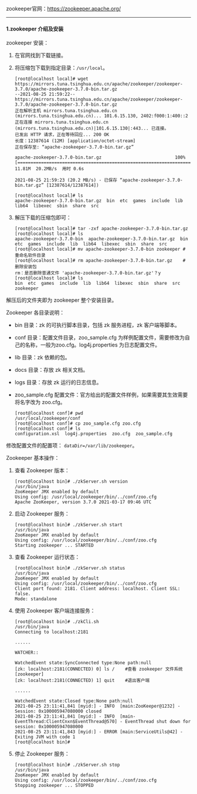 zookeeper官网：https://zookeeper.apache.org/



---

#### 1.zookeeper 介绍及安装





zookeeper 安装：

1. 在官网找到下载链接。

2. 将压缩包下载到指定目录：`/usr/local`。

   ~~~shell
   [root@localhost local]# wget https://mirrors.tuna.tsinghua.edu.cn/apache/zookeeper/zookeeper-3.7.0/apache-zookeeper-3.7.0-bin.tar.gz
   --2021-08-25 21:59:22--  https://mirrors.tuna.tsinghua.edu.cn/apache/zookeeper/zookeeper-3.7.0/apache-zookeeper-3.7.0-bin.tar.gz
   正在解析主机 mirrors.tuna.tsinghua.edu.cn (mirrors.tuna.tsinghua.edu.cn)... 101.6.15.130, 2402:f000:1:400::2
   正在连接 mirrors.tuna.tsinghua.edu.cn (mirrors.tuna.tsinghua.edu.cn)|101.6.15.130|:443... 已连接。
   已发出 HTTP 请求，正在等待回应... 200 OK
   长度：12387614 (12M) [application/octet-stream]
   正在保存至: “apache-zookeeper-3.7.0-bin.tar.gz”
   
   apache-zookeeper-3.7.0-bin.tar.gz                            100%[===========================================================================================================================================>]  11.81M  20.2MB/s  用时 0.6s    
   
   2021-08-25 21:59:23 (20.2 MB/s) - 已保存 “apache-zookeeper-3.7.0-bin.tar.gz” [12387614/12387614])
   
   [root@localhost local]# ls
   apache-zookeeper-3.7.0-bin.tar.gz  bin  etc  games  include  lib  lib64  libexec  sbin  share  src
   ~~~

3. 解压下载的压缩包即可：

   ~~~shell
   [root@localhost local]# tar -zxf apache-zookeeper-3.7.0-bin.tar.gz 
   [root@localhost local]# ls
   apache-zookeeper-3.7.0-bin  apache-zookeeper-3.7.0-bin.tar.gz  bin  etc  games  include  lib  lib64  libexec  sbin  share  src
   [root@localhost local]# mv apache-zookeeper-3.7.0-bin zookeeper # 重命名软件目录      
   [root@localhost local]# rm apache-zookeeper-3.7.0-bin.tar.gz    # 删除安装包
   rm：是否删除普通文件 'apache-zookeeper-3.7.0-bin.tar.gz'？y
   [root@localhost local]# ls
   bin  etc  games  include  lib  lib64  libexec  sbin  share  src  zookeeper
   ~~~

解压后的文件夹即为 zookeeper 整个安装目录。



Zookeeper 各目录说明：

- bin 目录：zk 的可执行脚本目录，包括 zk 服务进程，zk 客户端等脚本。
- conf 目录：配置文件目录，zoo_sample.cfg 为样例配置文件，需要修改为自己的名称，一般为zoo.cfg。log4j.properties 为日志配置文件。
- lib 目录：zk 依赖的包。
- docs 目录：存放 zk 相关文档。
- logs 目录：存放 zk 运行的日志信息。

- zoo_sample.cfg 配置文件：官方给出的配置文件样例，如果需要其生效需要将名字改为 zoo.cfg。

  ~~~shell
  [root@localhost conf]# pwd
  /usr/local/zookeeper/conf
  [root@localhost conf]# cp zoo_sample.cfg zoo.cfg 
  [root@localhost conf]# ls
  configuration.xsl  log4j.properties  zoo.cfg  zoo_sample.cfg
  ~~~
  
修改配置文件的配置项： `dataDir=/var/lib/zookeeper`。



Zookeeper 基本操作：

1. 查看 Zookeeper 版本：

   ~~~shell
   [root@localhost bin]# ./zkServer.sh version
   /usr/bin/java
   ZooKeeper JMX enabled by default
   Using config: /usr/local/zookeeper/bin/../conf/zoo.cfg
   Apache ZooKeeper, version 3.7.0 2021-03-17 09:46 UTC
   ~~~

2. 启动 Zookeeper 服务：

   ~~~shell
   [root@localhost bin]# ./zkServer.sh start
   /usr/bin/java
   ZooKeeper JMX enabled by default
   Using config: /usr/local/zookeeper/bin/../conf/zoo.cfg
   Starting zookeeper ... STARTED
   ~~~

3. 查看 Zookeeper 运行状态：

   ~~~shell
   [root@localhost bin]# ./zkServer.sh status
   /usr/bin/java
   ZooKeeper JMX enabled by default
   Using config: /usr/local/zookeeper/bin/../conf/zoo.cfg
   Client port found: 2181. Client address: localhost. Client SSL: false.
   Mode: standalone
   ~~~

4. 使用 Zookeeper 客户端连接服务：

   ~~~shell
   [root@localhost bin]# ./zkCli.sh 
   /usr/bin/java
   Connecting to localhost:2181
   
   ......
   
   WATCHER::
   
   WatchedEvent state:SyncConnected type:None path:null
   [zk: localhost:2181(CONNECTED) 0] ls /    #查看 zookeeper 文件系统
   [zookeeper]
   [zk: localhost:2181(CONNECTED) 1] quit    #退出客户端
   
   ......
   
   WatchedEvent state:Closed type:None path:null
   2021-08-25 23:11:41,841 [myid:] - INFO  [main:ZooKeeper@1232] - Session: 0x100005947080000 closed
   2021-08-25 23:11:41,841 [myid:] - INFO  [main-EventThread:ClientCnxn$EventThread@570] - EventThread shut down for session: 0x100005947080000
   2021-08-25 23:11:41,843 [myid:] - ERROR [main:ServiceUtils@42] - Exiting JVM with code 1
   [root@localhost bin]# 
   ~~~

5. 停止 Zookeeper 服务：

   ~~~shell
   [root@localhost bin]# ./zkServer.sh stop
   /usr/bin/java
   ZooKeeper JMX enabled by default
   Using config: /usr/local/zookeeper/bin/../conf/zoo.cfg
   Stopping zookeeper ... STOPPED
   ~~~

   



